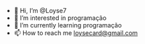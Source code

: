 - 👋 Hi, I’m @Loyse7
- 👀 I’m interested in programação
- 🌱 I’m currently learning programação
- 📫 How to reach me loysecard@gmail.com

<!---
Loyse7/Loyse7 is a ✨ special ✨ repository because its `README.md` (this file) appears on your GitHub profile.
You can click the Preview link to take a look at your changes.
--->
